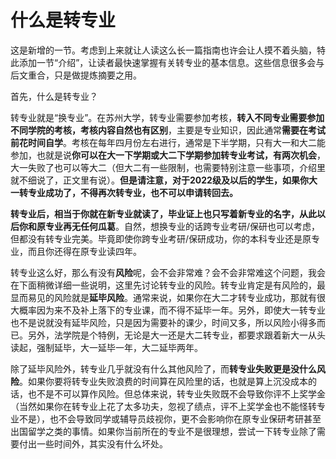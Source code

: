 # 什么是转专业

这是新增的一节。考虑到上来就让人读这么长一篇指南也许会让人摸不着头脑，特此添加一节“介绍”，让读者最快速掌握有关转专业的基本信息。这些信息很多会与后文重合，只是做提炼摘要之用。

首先，什么是转专业？

转专业就是“换专业”。在苏州大学，转专业需要参加考核，**转入不同专业需要参加不同学院的考核，考核内容自然也有区别**，主要是专业知识，因此通常**需要在考试前花时间自学**。考核在每年四月份左右进行，通常是下半学期，只有大一和大二能参加，也就是说**你可以在大一下学期或大二下学期参加转专业考试，有两次机会**，大一失败了也可以等大二（但大二有一些限制，也需要特别注意一些事项，介绍里就不细说了，正文里有说）。**但是请注意，对于2022级及以后的学生，如果你大一转专业成功了，不得再次转专业，也不可以申请转回去。**

**转专业后，相当于你就在新专业就读了，毕业证上也只写着新专业的名字，从此以后你和原专业再无任何瓜葛**。自然，想换专业的话跨专业考研/保研也可以考虑，但都没有转专业完美。毕竟即使你跨专业考研/保研成功，你的本科专业还是原专业，而且你还得在原专业读四年。

转专业这么好，那么有没有**风险**呢，会不会非常难？会不会非常难这个问题，我会在下面稍微详细一些说明，这里先讨论转专业的风险。转专业肯定是有风险的，最显而易见的风险就是**延毕风险**。通常来说，如果你在大二才转专业成功，那就有很大概率因为来不及补上落下的专业课，而不得不延毕一年。另外，即使大一转专业也不是说就没有延毕风险，只是因为需要补的课少，时间又多，所以风险小得多而已。另外，法学院是个特例，无论是大一还是大二转专业，都要求跟着新大一从头读起，强制延毕，大一延毕一年，大二延毕两年。

除了延毕风险外，转专业几乎就没有什么其他风险了，而**转专业失败更是没什么风险**。如果你要将转专业失败浪费的时间算在风险里的话，也就是算上沉没成本的话，也不是不可以算作风险。但总体来说，转专业失败既不会导致你评不上奖学金（当然如果你在转专业上花了太多功夫，忽视了绩点，评不上奖学金也不能怪转专业不是），也不会导致同学或辅导员歧视你，更不会影响你在原专业保研考研甚至出国留学之类的事情。如果你当前所在的专业不是很理想，尝试一下转专业除了需要付出一些时间外，其实没有什么坏处。

